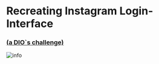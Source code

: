 # Recreating Instagram Login-Interface
### <a href="https://digitalinnovation.one/">(a DIO`s challenge)</a>

![info](info.gif)
